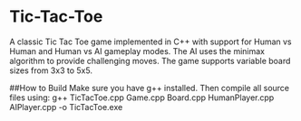 # Tic-Tac-Toe

A classic Tic Tac Toe game implemented 
in C++ with support for Human vs Human and Human vs AI gameplay modes.
The AI uses the minimax algorithm to provide challenging moves. 
The game supports variable board sizes from 3x3 to 5x5.

##How to Build
Make sure you have g++ installed. Then compile all source files using:
g++ TicTacToe.cpp Game.cpp Board.cpp HumanPlayer.cpp AIPlayer.cpp -o TicTacToe.exe

